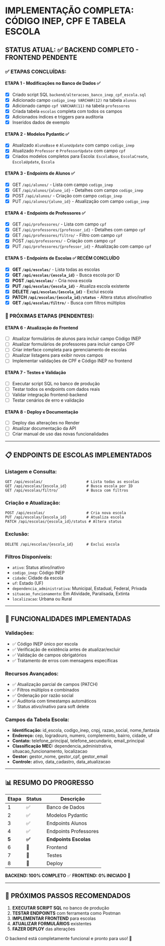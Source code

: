 # IMPLEMENTAÇÃO COMPLETA: CÓDIGO INEP, CPF E TABELA ESCOLA

## STATUS ATUAL: ✅ BACKEND COMPLETO - FRONTEND PENDENTE

### ✅ ETAPAS CONCLUÍDAS:

#### **ETAPA 1 - Modificações no Banco de Dados** ✅
- [x] Criado script SQL `backend/alteracoes_banco_inep_cpf_escola.sql`
- [x] Adicionado campo `codigo_inep VARCHAR(12)` na tabela `alunos`
- [x] Adicionado campo `cpf VARCHAR(11)` na tabela `professores`
- [x] Criada tabela `escolas` completa com todos os campos
- [x] Adicionados índices e triggers para auditoria
- [x] Inseridos dados de exemplo

#### **ETAPA 2 - Modelos Pydantic** ✅
- [x] Atualizado `AlunoBase` e `AlunoUpdate` com campo `codigo_inep`
- [x] Atualizado `Professor` e `ProfessorUpdate` com campo `cpf`
- [x] Criados modelos completos para Escola: `EscolaBase`, `EscolaCreate`, `EscolaUpdate`, `Escola`

#### **ETAPA 3 - Endpoints de Alunos** ✅
- [x] GET `/api/alunos/` - Lista com campo `codigo_inep`
- [x] GET `/api/alunos/{aluno_id}` - Detalhes com campo `codigo_inep`
- [x] POST `/api/alunos/` - Criação com campo `codigo_inep`
- [x] PUT `/api/alunos/{aluno_id}` - Atualização com campo `codigo_inep`

#### **ETAPA 4 - Endpoints de Professores** ✅
- [x] GET `/api/professores/` - Lista com campo `cpf`
- [x] GET `/api/professores/{professor_id}` - Detalhes com campo `cpf`
- [x] GET `/api/professores/filtro/` - Filtro com campo `cpf`
- [x] POST `/api/professores/` - Criação com campo `cpf`
- [x] PUT `/api/professores/{professor_id}` - Atualização com campo `cpf`

#### **ETAPA 5 - Endpoints de Escolas** ✅ **RECÉM CONCLUÍDO**
- [x] **GET `/api/escolas/`** - Lista todas as escolas
- [x] **GET `/api/escolas/{escola_id}`** - Busca escola por ID
- [x] **POST `/api/escolas/`** - Cria nova escola
- [x] **PUT `/api/escolas/{escola_id}`** - Atualiza escola existente
- [x] **DELETE `/api/escolas/{escola_id}`** - Exclui escola
- [x] **PATCH `/api/escolas/{escola_id}/status`** - Altera status ativo/inativo
- [x] **GET `/api/escolas/filtro/`** - Busca com filtros múltiplos

### 🚧 PRÓXIMAS ETAPAS (PENDENTES):

#### **ETAPA 6 - Atualização do Frontend**
- [ ] Atualizar formulários de alunos para incluir campo Código INEP
- [ ] Atualizar formulários de professores para incluir campo CPF
- [ ] Criar interface completa para gerenciamento de escolas
- [ ] Atualizar listagens para exibir novos campos
- [ ] Implementar validações de CPF e Código INEP no frontend

#### **ETAPA 7 - Testes e Validação**
- [ ] Executar script SQL no banco de produção
- [ ] Testar todos os endpoints com dados reais
- [ ] Validar integração frontend-backend
- [ ] Testar cenários de erro e validação

#### **ETAPA 8 - Deploy e Documentação**
- [ ] Deploy das alterações no Render
- [ ] Atualizar documentação da API
- [ ] Criar manual de uso das novas funcionalidades

---

## 📋 ENDPOINTS DE ESCOLAS IMPLEMENTADOS

### **Listagem e Consulta:**
```
GET /api/escolas/                    # Lista todas as escolas
GET /api/escolas/{escola_id}         # Busca escola por ID
GET /api/escolas/filtro/             # Busca com filtros
```

### **Criação e Atualização:**
```
POST /api/escolas/                   # Cria nova escola
PUT /api/escolas/{escola_id}         # Atualiza escola
PATCH /api/escolas/{escola_id}/status # Altera status
```

### **Exclusão:**
```
DELETE /api/escolas/{escola_id}      # Exclui escola
```

### **Filtros Disponíveis:**
- `ativo`: Status ativo/inativo
- `codigo_inep`: Código INEP
- `cidade`: Cidade da escola
- `uf`: Estado (UF)
- `dependencia_administrativa`: Municipal, Estadual, Federal, Privada
- `situacao_funcionamento`: Em Atividade, Paralisada, Extinta
- `localizacao`: Urbana ou Rural

---

## 🔧 FUNCIONALIDADES IMPLEMENTADAS

### **Validações:**
- ✅ Código INEP único por escola
- ✅ Verificação de existência antes de atualizar/excluir
- ✅ Validação de campos obrigatórios
- ✅ Tratamento de erros com mensagens específicas

### **Recursos Avançados:**
- ✅ Atualização parcial de campos (PATCH)
- ✅ Filtros múltiplos e combinados
- ✅ Ordenação por razão social
- ✅ Auditoria com timestamps automáticos
- ✅ Status ativo/inativo para soft delete

### **Campos da Tabela Escola:**
- **Identificação:** id_escola, codigo_inep, cnpj, razao_social, nome_fantasia
- **Endereço:** cep, logradouro, numero, complemento, bairro, cidade, uf
- **Contato:** telefone_principal, telefone_secundario, email_principal
- **Classificação MEC:** dependencia_administrativa, situacao_funcionamento, localizacao
- **Gestor:** gestor_nome, gestor_cpf, gestor_email
- **Controle:** ativo, data_cadastro, data_atualizacao

---

## 📊 RESUMO DO PROGRESSO

| Etapa | Status | Descrição |
|-------|---------|-----------|
| 1 | ✅ | Banco de Dados |
| 2 | ✅ | Modelos Pydantic |
| 3 | ✅ | Endpoints Alunos |
| 4 | ✅ | Endpoints Professores |
| **5** | **✅** | **Endpoints Escolas** |
| 6 | 🚧 | Frontend |
| 7 | 🚧 | Testes |
| 8 | 🚧 | Deploy |

**BACKEND: 100% COMPLETO** ✅
**FRONTEND: 0% INICIADO** 🚧

---

## 🚀 PRÓXIMOS PASSOS RECOMENDADOS

1. **EXECUTAR SCRIPT SQL** no banco de produção
2. **TESTAR ENDPOINTS** com ferramenta como Postman
3. **IMPLEMENTAR FRONTEND** para escolas
4. **ATUALIZAR FORMULÁRIOS** existentes
5. **FAZER DEPLOY** das alterações

O backend está completamente funcional e pronto para uso! 🎉 